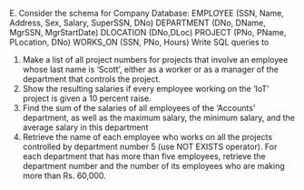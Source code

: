 E. Consider the schema for Company Database:
EMPLOYEE (SSN, Name, Address, Sex, Salary, SuperSSN,
DNo) DEPARTMENT (DNo, DName, MgrSSN, MgrStartDate)
DLOCATION (DNo,DLoc)
PROJECT (PNo, PName, PLocation,
DNo) WORKS_ON (SSN, PNo, Hours)
Write SQL queries to
1. Make a list of all project numbers for projects that involve an employee whose last name is
‘Scott’, either as a worker or as a manager of the department that controls the project.
2. Show the resulting salaries if every employee working on the ‘IoT’ project is given a 10
percent raise.
3. Find the sum of the salaries of all employees of the ‘Accounts’ department, as well as the
maximum salary, the minimum salary, and the average salary in this department
4. Retrieve the name of each employee who works on all the projects controlled by
department number 5 (use NOT EXISTS operator). For each department that has more
than five employees, retrieve the department number and the number of its employees
who are making more than Rs. 60,000.
